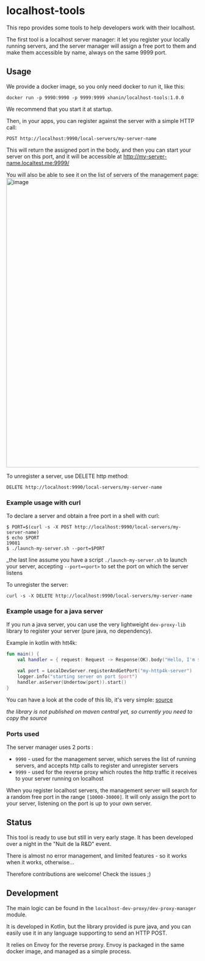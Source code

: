 # localhost-tools

This repo provides some tools to help developers work with their localhost.

The first tool is a localhost server manager: it let you register your locally running servers, and the server manager
will assign a free port to them and make them accessible by name, always on the same 9999 port.

## Usage

We provide a docker image, so you only need docker to run it, like this:
```shell
docker run -p 9990:9990 -p 9999:9999 xhanin/localhost-tools:1.0.0
```
We recommend that you start it at startup.

Then, in your apps, you can register against the server with a simple HTTP call:
```
POST http://localhost:9990/local-servers/my-server-name
```
This will return the assigned port in the body, and then you can start your server on this port, and it will be 
accessible at http://my-server-name.localtest.me:9999/

You will also be able to see it on the list of servers of the management page:
<img width="757" alt="image" src="https://user-images.githubusercontent.com/553139/208233965-1b2214de-be18-4efe-aab3-6b80a7be808b.png">


To unregister a server, use DELETE http method:
```
DELETE http://localhost:9990/local-servers/my-server-name
```

### Example usage with curl

To declare a server and obtain a free port in a shell with curl:
```
$ PORT=$(curl -s -X POST http://localhost:9990/local-servers/my-server-name)
$ echo $PORT
19081
$ ./launch-my-server.sh --port=$PORT
```
_the last line assume you have a script `./launch-my-server.sh` to launch your server, accepting `--port=<port>` to set the port on which the server listens

To unregister the server:
```
curl -s -X DELETE http://localhost:9990/local-servers/my-server-name
```

### Example usage for a java server

If you run a java server, you can use the very lightweight `dev-proxy-lib` library to register your server 
(pure java, no dependency).

Example in kotlin with htt4k:
```kotlin
fun main() {
    val handler = { request: Request -> Response(OK).body("Hello, I'm ${request.header("host")}!") }

    val port = LocalDevServer.registerAndGetPort("my-http4k-server")
    logger.info("starting server on port $port")
    handler.asServer(Undertow(port)).start()
}
```

You can have a look at the code of this lib, it's very simple:
[source](localhost-dev-proxy/dev-proxy-lib/src/main/java/sh/quatre/localhost/dev/proxy/api/LocalDevServer.java)

_the library is not published on maven central yet, so currently you need to copy the source_

### Ports used

The server manager uses 2 ports :
- `9990` - used for the management server, which serves the list of running servers, and accepts http calls to register and unregister servers
- `9999` - used for the reverse proxy which routes the http traffic it receives to your server running on localhost

When you register localhost servers, the management server will search for a random free port in the range `[10000-30000]`. It will only assign the port to your server, listening on the port is up to your own server.

## Status

This tool is ready to use but still in very early stage. It has been developed over a night in the "Nuit de la R&D" event.

There is almost no error management, and limited features - so it works when it works, otherwise...

Therefore contributions are welcome! Check the issues ;)

## Development

The main logic can be found in the `localhost-dev-proxy/dev-proxy-manager` module.

It is developed in Kotlin, but the library provided is pure java, and you can easily use it in any language 
supporting to send an HTTP POST.

It relies on Envoy for the reverse proxy. Envoy is packaged in the same docker image, and managed as a simple process.
